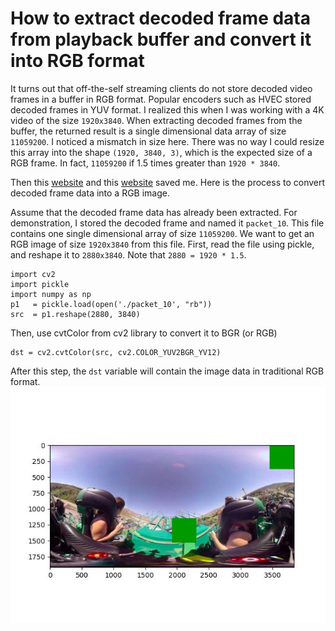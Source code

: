 # How to extract decoded frame data from playback buffer and convert it into RGB format

It turns out that off-the-self streaming clients do not store decoded video frames in a buffer in RGB format. Popular encoders such as HVEC stored decoded frames in YUV format. I realized this when I was working with a 4K video of the size `1920x3840`. When extracting decoded frames from the buffer, the returned result is a single dimensional data array of size `11059200`. I noticed a mismatch in size here. There was no way I could resize this array into the shape `(1920, 3840, 3)`, which is the expected size of a RGB frame. In fact, `11059200` if 1.5 times greater than `1920 * 3840`.


Then this [website](https://github.com/aureliendavid/gpac/wiki/Tiled-Streaming) and this [website](https://stackoverflow.com/questions/2231518/how-to-read-a-frame-from-yuv-file-in-opencv) saved me. Here is the process to convert decoded frame data into a RGB image.


Assume that the decoded frame data has already been extracted. For demonstration, I stored the decoded frame and named it `packet_10`. This file contains one single dimensional array of size `11059200`. We want to get an RGB image of size `1920x3840` from this file.
First, read the file using pickle, and reshape it to `2880x3840`. Note that `2880 = 1920 * 1.5`.
```
import cv2
import pickle
import numpy as np
p1   = pickle.load(open('./packet_10', "rb"))
src  = p1.reshape(2880, 3840)
```

Then, use cvtColor from cv2 library to convert it to BGR (or RGB)
```
dst = cv2.cvtColor(src, cv2.COLOR_YUV2BGR_YV12)
```
 
After this step, the `dst` variable will contain the image data in traditional RGB format.
![Framedata](https://github.com/phananh1010/extract-frame-from-buffer/blob/master/img.jpg)
